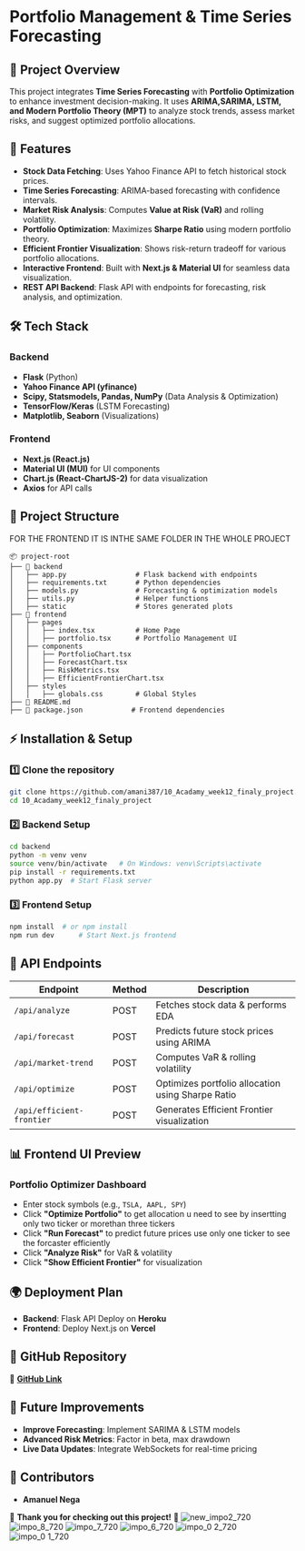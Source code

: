 # **Portfolio Management & Time Series Forecasting**

## 📌 **Project Overview**
This project integrates **Time Series Forecasting** with **Portfolio Optimization** to enhance investment decision-making. It uses **ARIMA,SARIMA, LSTM, and Modern Portfolio Theory (MPT)** to analyze stock trends, assess market risks, and suggest optimized portfolio allocations.

## 🚀 **Features**
- **Stock Data Fetching**: Uses Yahoo Finance API to fetch historical stock prices.
- **Time Series Forecasting**: ARIMA-based forecasting with confidence intervals.
- **Market Risk Analysis**: Computes **Value at Risk (VaR)** and rolling volatility.
- **Portfolio Optimization**: Maximizes **Sharpe Ratio** using modern portfolio theory.
- **Efficient Frontier Visualization**: Shows risk-return tradeoff for various portfolio allocations.
- **Interactive Frontend**: Built with **Next.js & Material UI** for seamless data visualization.
- **REST API Backend**: Flask API with endpoints for forecasting, risk analysis, and optimization.

## 🛠 **Tech Stack**
### **Backend**
- **Flask** (Python)
- **Yahoo Finance API (yfinance)**
- **Scipy, Statsmodels, Pandas, NumPy** (Data Analysis & Optimization)
- **TensorFlow/Keras** (LSTM Forecasting)
- **Matplotlib, Seaborn** (Visualizations)

### **Frontend**
- **Next.js (React.js)**
- **Material UI (MUI)** for UI components
- **Chart.js (React-ChartJS-2)** for data visualization
- **Axios** for API calls

## 📂 **Project Structure**
FOR THE FRONTEND IT IS INTHE SAME FOLDER IN THE WHOLE PROJECT 
```
📦 project-root
├── 📁 backend
│   ├── app.py                 # Flask backend with endpoints
│   ├── requirements.txt       # Python dependencies
│   ├── models.py              # Forecasting & optimization models
│   ├── utils.py               # Helper functions
│   ├── static                 # Stores generated plots
├── 📁 frontend
│   ├── pages
│   │   ├── index.tsx          # Home Page
│   │   ├── portfolio.tsx      # Portfolio Management UI
│   ├── components
│   │   ├── PortfolioChart.tsx
│   │   ├── ForecastChart.tsx
│   │   ├── RiskMetrics.tsx
│   │   ├── EfficientFrontierChart.tsx
│   ├── styles
│   │   ├── globals.css        # Global Styles
├── 📄 README.md
├── 📄 package.json            # Frontend dependencies
```

## ⚡ **Installation & Setup**
### **1️⃣ Clone the repository**
```bash
git clone https://github.com/amani387/10_Acadamy_week12_finaly_project.git
cd 10_Acadamy_week12_finaly_project
```

### **2️⃣ Backend Setup**
```bash
cd backend
python -m venv venv
source venv/bin/activate   # On Windows: venv\Scripts\activate
pip install -r requirements.txt
python app.py  # Start Flask server
```

### **3️⃣ Frontend Setup**
```bash
npm install  # or npm install
npm run dev      # Start Next.js frontend
```

## 🔗 **API Endpoints**
| Endpoint | Method | Description |
|----------|--------|-------------|
| `/api/analyze` | POST | Fetches stock data & performs EDA |
| `/api/forecast` | POST | Predicts future stock prices using ARIMA |
| `/api/market-trend` | POST | Computes VaR & rolling volatility |
| `/api/optimize` | POST | Optimizes portfolio allocation using Sharpe Ratio |
| `/api/efficient-frontier` | POST | Generates Efficient Frontier visualization |

## 📊 **Frontend UI Preview**
### **Portfolio Optimizer Dashboard**
- Enter stock symbols (e.g., `TSLA, AAPL, SPY`)
- Click **"Optimize Portfolio"** to get allocation u need to see by insertting only two ticker or morethan three tickers 
- Click **"Run Forecast"** to predict future prices use only one ticker to see the forcaster efficiently 
- Click **"Analyze Risk"** for VaR & volatility
- Click **"Show Efficient Frontier"** for visualization

## 🌍 **Deployment Plan**
- **Backend**:  Flask API Deploy on **Heroku**
- **Frontend**: Deploy Next.js on **Vercel**

## 📎 **GitHub Repository**
🔗 **[GitHub Link](https://github.com/amani387/10_Acadamy_week12_finaly_project.git)**

## 📢 **Future Improvements**
- **Improve Forecasting**: Implement SARIMA & LSTM models
- **Advanced Risk Metrics**: Factor in beta, max drawdown
- **Live Data Updates**: Integrate WebSockets for real-time pricing


## 📌 **Contributors**
- **Amanuel Nega** 

🙌 **Thank you for checking out this project!** 🚀
![new_impo2_720](https://github.com/user-attachments/assets/a346e8f6-64bf-4fd9-8e7e-a879bfb6d921)
![impo_8_720](https://github.com/user-attachments/assets/27176f64-267f-4b72-86d2-0667e4e8d0f6)
![impo_7_720](https://github.com/user-attachments/assets/f822ca36-d835-4880-935a-4df568a5d739)
![impo_6_720](https://github.com/user-attachments/assets/6335a21b-27aa-4aec-ac22-b11942ec1ae6)
![impo_0 2_720](https://github.com/user-attachments/assets/26ab51d5-bb5f-49f3-83c1-439d4d704518)
![impo_0 1_720](https://github.com/user-attachments/assets/f780d04f-23fe-4d0f-83de-709fd56f098c)

